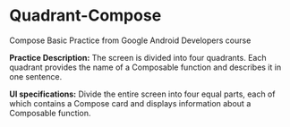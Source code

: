 # Quadrant-Compose
Compose Basic Practice from Google Android Developers course

**Practice Description:**
  The screen is divided into four quadrants. Each quadrant provides the name of a Composable function and describes it in one sentence.
  
**UI specifications:**
  Divide the entire screen into four equal parts, each of which contains a Compose card and displays information about a Composable function.
